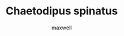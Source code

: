 ---
layout: post
author: maxwell
title: Chaetodipus spinatus
description: 
tags: []
image: 
  feature: 
  credit: 
  creditlink: 
permalink: chaetodipus-spinatus
---